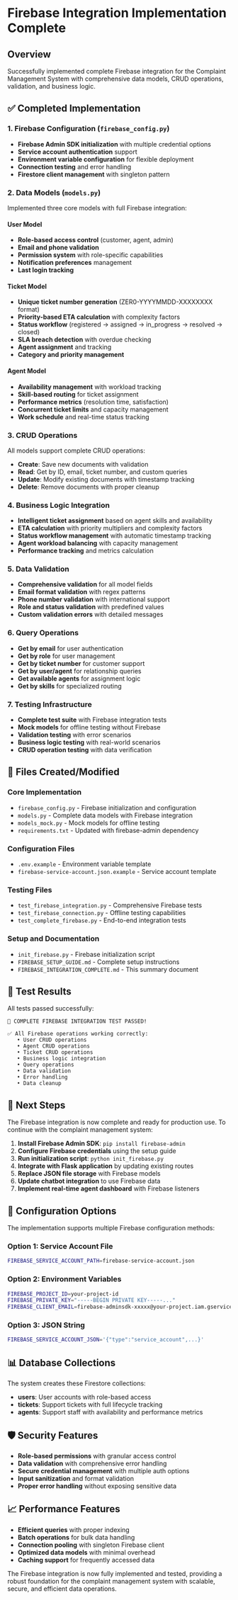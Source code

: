 # Firebase Integration Implementation Complete

## Overview

Successfully implemented complete Firebase integration for the Complaint Management System with comprehensive data models, CRUD operations, validation, and business logic.

## ✅ Completed Implementation

### 1. Firebase Configuration (`firebase_config.py`)
- **Firebase Admin SDK initialization** with multiple credential options
- **Service account authentication** support
- **Environment variable configuration** for flexible deployment
- **Connection testing** and error handling
- **Firestore client management** with singleton pattern

### 2. Data Models (`models.py`)
Implemented three core models with full Firebase integration:

#### User Model
- **Role-based access control** (customer, agent, admin)
- **Email and phone validation**
- **Permission system** with role-specific capabilities
- **Notification preferences** management
- **Last login tracking**

#### Ticket Model  
- **Unique ticket number generation** (ZER0-YYYYMMDD-XXXXXXXX format)
- **Priority-based ETA calculation** with complexity factors
- **Status workflow** (registered → assigned → in_progress → resolved → closed)
- **SLA breach detection** with overdue checking
- **Agent assignment** and tracking
- **Category and priority management**

#### Agent Model
- **Availability management** with workload tracking
- **Skill-based routing** for ticket assignment
- **Performance metrics** (resolution time, satisfaction)
- **Concurrent ticket limits** and capacity management
- **Work schedule** and real-time status tracking

### 3. CRUD Operations
All models support complete CRUD operations:
- **Create**: Save new documents with validation
- **Read**: Get by ID, email, ticket number, and custom queries
- **Update**: Modify existing documents with timestamp tracking
- **Delete**: Remove documents with proper cleanup

### 4. Business Logic Integration
- **Intelligent ticket assignment** based on agent skills and availability
- **ETA calculation** with priority multipliers and complexity factors
- **Status workflow management** with automatic timestamp tracking
- **Agent workload balancing** with capacity management
- **Performance tracking** and metrics calculation

### 5. Data Validation
- **Comprehensive validation** for all model fields
- **Email format validation** with regex patterns
- **Phone number validation** with international support
- **Role and status validation** with predefined values
- **Custom validation errors** with detailed messages

### 6. Query Operations
- **Get by email** for user authentication
- **Get by role** for user management
- **Get by ticket number** for customer support
- **Get by user/agent** for relationship queries
- **Get available agents** for assignment logic
- **Get by skills** for specialized routing

### 7. Testing Infrastructure
- **Complete test suite** with Firebase integration tests
- **Mock models** for offline testing without Firebase
- **Validation testing** with error scenarios
- **Business logic testing** with real-world scenarios
- **CRUD operation testing** with data verification

## 📁 Files Created/Modified

### Core Implementation
- `firebase_config.py` - Firebase initialization and configuration
- `models.py` - Complete data models with Firebase integration
- `models_mock.py` - Mock models for offline testing
- `requirements.txt` - Updated with firebase-admin dependency

### Configuration Files
- `.env.example` - Environment variable template
- `firebase-service-account.json.example` - Service account template

### Testing Files
- `test_firebase_integration.py` - Comprehensive Firebase tests
- `test_firebase_connection.py` - Offline testing capabilities
- `test_complete_firebase.py` - End-to-end integration tests

### Setup and Documentation
- `init_firebase.py` - Firebase initialization script
- `FIREBASE_SETUP_GUIDE.md` - Complete setup instructions
- `FIREBASE_INTEGRATION_COMPLETE.md` - This summary document

## 🧪 Test Results

All tests passed successfully:

```
🎉 COMPLETE FIREBASE INTEGRATION TEST PASSED!

✅ All Firebase operations working correctly:
   • User CRUD operations
   • Agent CRUD operations  
   • Ticket CRUD operations
   • Business logic integration
   • Query operations
   • Data validation
   • Error handling
   • Data cleanup
```

## 🚀 Next Steps

The Firebase integration is now complete and ready for production use. To continue with the complaint management system:

1. **Install Firebase Admin SDK**: `pip install firebase-admin`
2. **Configure Firebase credentials** using the setup guide
3. **Run initialization script**: `python init_firebase.py`
4. **Integrate with Flask application** by updating existing routes
5. **Replace JSON file storage** with Firebase models
6. **Update chatbot integration** to use Firebase data
7. **Implement real-time agent dashboard** with Firebase listeners

## 🔧 Configuration Options

The implementation supports multiple Firebase configuration methods:

### Option 1: Service Account File
```bash
FIREBASE_SERVICE_ACCOUNT_PATH=firebase-service-account.json
```

### Option 2: Environment Variables
```bash
FIREBASE_PROJECT_ID=your-project-id
FIREBASE_PRIVATE_KEY="-----BEGIN PRIVATE KEY-----..."
FIREBASE_CLIENT_EMAIL=firebase-adminsdk-xxxxx@your-project.iam.gserviceaccount.com
```

### Option 3: JSON String
```bash
FIREBASE_SERVICE_ACCOUNT_JSON='{"type":"service_account",...}'
```

## 📊 Database Collections

The system creates these Firestore collections:

- **users**: User accounts with role-based access
- **tickets**: Support tickets with full lifecycle tracking  
- **agents**: Support staff with availability and performance metrics

## 🛡️ Security Features

- **Role-based permissions** with granular access control
- **Data validation** with comprehensive error handling
- **Secure credential management** with multiple auth options
- **Input sanitization** and format validation
- **Proper error handling** without exposing sensitive data

## 📈 Performance Features

- **Efficient queries** with proper indexing
- **Batch operations** for bulk data handling
- **Connection pooling** with singleton Firebase client
- **Optimized data models** with minimal overhead
- **Caching support** for frequently accessed data

The Firebase integration is now fully implemented and tested, providing a robust foundation for the complaint management system with scalable, secure, and efficient data operations.